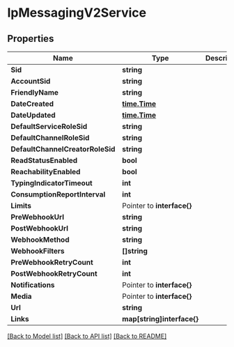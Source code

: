 # IpMessagingV2Service

## Properties

Name | Type | Description | Notes
------------ | ------------- | ------------- | -------------
**Sid** | **string** |  |[optional] 
**AccountSid** | **string** |  |[optional] 
**FriendlyName** | **string** |  |[optional] 
**DateCreated** | [**time.Time**](time.Time.md) |  |[optional] 
**DateUpdated** | [**time.Time**](time.Time.md) |  |[optional] 
**DefaultServiceRoleSid** | **string** |  |[optional] 
**DefaultChannelRoleSid** | **string** |  |[optional] 
**DefaultChannelCreatorRoleSid** | **string** |  |[optional] 
**ReadStatusEnabled** | **bool** |  |[optional] 
**ReachabilityEnabled** | **bool** |  |[optional] 
**TypingIndicatorTimeout** | **int** |  |[optional] 
**ConsumptionReportInterval** | **int** |  |[optional] 
**Limits** | Pointer to **interface{}** |  |
**PreWebhookUrl** | **string** |  |[optional] 
**PostWebhookUrl** | **string** |  |[optional] 
**WebhookMethod** | **string** |  |[optional] 
**WebhookFilters** | **[]string** |  |[optional] 
**PreWebhookRetryCount** | **int** |  |[optional] 
**PostWebhookRetryCount** | **int** |  |[optional] 
**Notifications** | Pointer to **interface{}** |  |
**Media** | Pointer to **interface{}** |  |
**Url** | **string** |  |[optional] 
**Links** | **map[string]interface{}** |  |[optional] 

[[Back to Model list]](../README.md#documentation-for-models) [[Back to API list]](../README.md#documentation-for-api-endpoints) [[Back to README]](../README.md)


